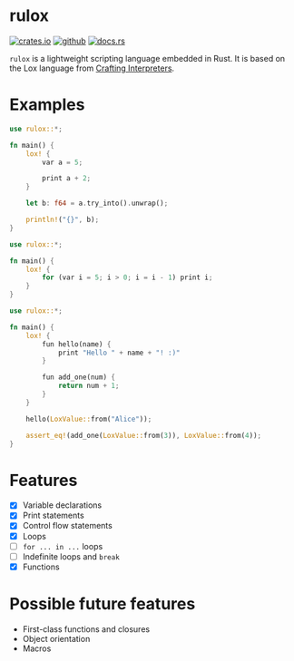 # rulox

[![crates.io](https://img.shields.io/badge/crates.io-fc8d62?style=for-the-badge&labelColor=555555&logo=rust)](https://crates.io/crates/rulox) 
[![github](https://img.shields.io/badge/github-8da0cb?style=for-the-badge&labelColor=555555&logo=github)](https://github.com/Spartan2909/rulox)
[![docs.rs](https://img.shields.io/badge/docs.rs-66c2a5?style=for-the-badge&labelColor=555555&logo=docs.rs)](https://docs.rs/rulox/latest) <br>

`rulox` is a lightweight scripting language embedded in Rust. 
It is based on the Lox language from [Crafting Interpreters](http://craftinginterpreters.com/). 

# Examples
```rust
use rulox::*;

fn main() {
    lox! {
        var a = 5;

        print a + 2;
    }

    let b: f64 = a.try_into().unwrap();

    println!("{}", b);
}
```

```rust
use rulox::*;

fn main() {
    lox! {
        for (var i = 5; i > 0; i = i - 1) print i;
    }
}
```

```rust
use rulox::*;

fn main() {
    lox! {
        fun hello(name) {
            print "Hello " + name + "! :)"
        }

        fun add_one(num) {
            return num + 1;
        }
    }

    hello(LoxValue::from("Alice"));

    assert_eq!(add_one(LoxValue::from(3)), LoxValue::from(4));
}
```

# Features

- [x] Variable declarations
- [x] Print statements
- [x] Control flow statements
- [x] Loops
- [ ] `for ... in ...` loops
- [ ] Indefinite loops and `break`
- [x] Functions

# Possible future features

- First-class functions and closures
- Object orientation
- Macros
